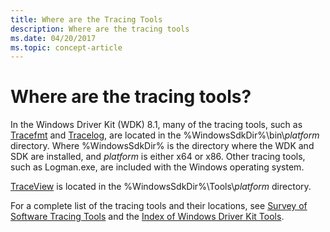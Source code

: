 ```yaml
---
title: Where are the Tracing Tools
description: Where are the tracing tools
ms.date: 04/20/2017
ms.topic: concept-article
---
```


# Where are the tracing tools?


In the Windows Driver Kit (WDK) 8.1, many of the tracing tools, such as [Tracefmt](tracefmt.md) and [Tracelog](tracelog.md), are located in the %WindowsSdkDir%\\bin\\*platform* directory. Where %WindowsSdkDir% is the directory where the WDK and SDK are installed, and *platform* is either x64 or x86. Other tracing tools, such as Logman.exe, are included with the Windows operating system.

[TraceView](traceview.md) is located in the %WindowsSdkDir%\\Tools\\*platform* directory.

For a complete list of the tracing tools and their locations, see [Survey of Software Tracing Tools](survey-of-software-tracing-tools.md) and the [Index of Windows Driver Kit Tools](index-of-windows-driver-kit-tools.md).

